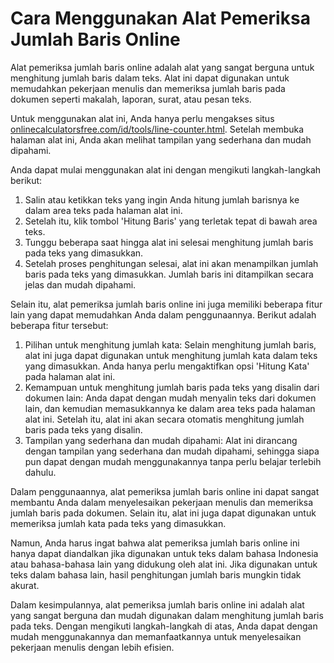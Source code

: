 Cara Menggunakan Alat Pemeriksa Jumlah Baris Online
===================================================

Alat pemeriksa jumlah baris online adalah alat yang sangat berguna untuk menghitung jumlah baris dalam teks. Alat ini dapat digunakan untuk memudahkan pekerjaan menulis dan memeriksa jumlah baris pada dokumen seperti makalah, laporan, surat, atau pesan teks.

Untuk menggunakan alat ini, Anda hanya perlu mengakses situs [onlinecalculatorsfree.com/id/tools/line-counter.html](http://onlinecalculatorsfree.com/id/tools/line-counter.html). Setelah membuka halaman alat ini, Anda akan melihat tampilan yang sederhana dan mudah dipahami.

Anda dapat mulai menggunakan alat ini dengan mengikuti langkah-langkah berikut:

1. Salin atau ketikkan teks yang ingin Anda hitung jumlah barisnya ke dalam area teks pada halaman alat ini.
2. Setelah itu, klik tombol 'Hitung Baris' yang terletak tepat di bawah area teks.
3. Tunggu beberapa saat hingga alat ini selesai menghitung jumlah baris pada teks yang dimasukkan.
4. Setelah proses penghitungan selesai, alat ini akan menampilkan jumlah baris pada teks yang dimasukkan. Jumlah baris ini ditampilkan secara jelas dan mudah dipahami.

Selain itu, alat pemeriksa jumlah baris online ini juga memiliki beberapa fitur lain yang dapat memudahkan Anda dalam penggunaannya. Berikut adalah beberapa fitur tersebut:

1. Pilihan untuk menghitung jumlah kata: Selain menghitung jumlah baris, alat ini juga dapat digunakan untuk menghitung jumlah kata dalam teks yang dimasukkan. Anda hanya perlu mengaktifkan opsi 'Hitung Kata' pada halaman alat ini.
2. Kemampuan untuk menghitung jumlah baris pada teks yang disalin dari dokumen lain: Anda dapat dengan mudah menyalin teks dari dokumen lain, dan kemudian memasukkannya ke dalam area teks pada halaman alat ini. Setelah itu, alat ini akan secara otomatis menghitung jumlah baris pada teks yang disalin.
3. Tampilan yang sederhana dan mudah dipahami: Alat ini dirancang dengan tampilan yang sederhana dan mudah dipahami, sehingga siapa pun dapat dengan mudah menggunakannya tanpa perlu belajar terlebih dahulu.

Dalam penggunaannya, alat pemeriksa jumlah baris online ini dapat sangat membantu Anda dalam menyelesaikan pekerjaan menulis dan memeriksa jumlah baris pada dokumen. Selain itu, alat ini juga dapat digunakan untuk memeriksa jumlah kata pada teks yang dimasukkan.

Namun, Anda harus ingat bahwa alat pemeriksa jumlah baris online ini hanya dapat diandalkan jika digunakan untuk teks dalam bahasa Indonesia atau bahasa-bahasa lain yang didukung oleh alat ini. Jika digunakan untuk teks dalam bahasa lain, hasil penghitungan jumlah baris mungkin tidak akurat.

Dalam kesimpulannya, alat pemeriksa jumlah baris online ini adalah alat yang sangat berguna dan mudah digunakan dalam menghitung jumlah baris pada teks. Dengan mengikuti langkah-langkah di atas, Anda dapat dengan mudah menggunakannya dan memanfaatkannya untuk menyelesaikan pekerjaan menulis dengan lebih efisien.